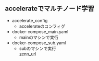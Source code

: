 accelerateでマルチノード学習
---
- accelerate_config
  - accelerateのコンフィグ
- docker-compose_main.yaml
  - mainのマシンで実行
- docker-compose_sub.yaml
  - subのマシンで実行   
[zenn_url](https://zenn.dev/hiyoo/articles/e312dab357421b)
